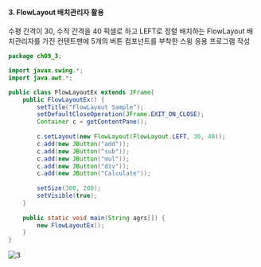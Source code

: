#### 3. FlowLayout 배치관리자 활용
수평 간격이 30, 수직 간격을 40 픽셀로 하고 LEFT로 정렬 배치하는 FlowLayout 배치관리자를 가진 컨텐트팬에 5개의 버튼 컴포넌트를 부착한 스윙 응용 프로그램 작성

```java
package ch09_3;

import javax.swing.*;
import java.awt.*;

public class FlowLayoutEx extends JFrame{
	public FlowLayoutEx() {
		setTitle("FlowLayout Sample");
		setDefaultCloseOperation(JFrame.EXIT_ON_CLOSE);
		Container c = getContentPane();
		
		c.setLayout(new FlowLayout(FlowLayout.LEFT, 30, 40));
		c.add(new JButton("add"));
		c.add(new JButton("sub"));
		c.add(new JButton("mul"));
		c.add(new JButton("div"));
		c.add(new JButton("Calculate"));
		
		setSize(300, 200);
		setVisible(true);
	}
	
	public static void main(String agrs[]) {
		new FlowLayoutEx();
	}
}
```
![3](https://user-images.githubusercontent.com/66901172/91925309-b1b5de80-ed0f-11ea-89f6-cdd84bb83fd6.PNG)
